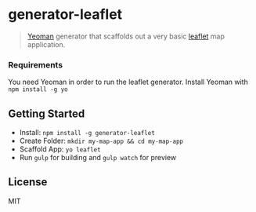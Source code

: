 # generator-leaflet

> [Yeoman](http://yeoman.io) generator that scaffolds out a very basic [leaflet](http://leafletjs.com) map application.

### Requirements

You need Yeoman in order to run the leaflet generator.
Install Yeoman with `npm install -g yo`

## Getting Started

- Install: `npm install -g generator-leaflet`
- Create Folder: `mkdir my-map-app && cd my-map-app`
- Scaffold App: `yo leaflet`
- Run `gulp` for building and `gulp watch` for preview


## License

MIT
